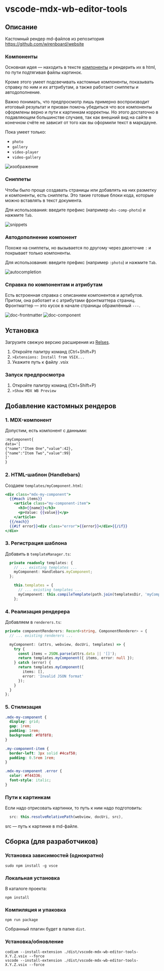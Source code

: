 # vscode-mdx-wb-editor-tools

## Описание

Кастомный рендер md-файлов из репозитория https://github.com/wirenboard/website

### Компоненты

Основная идея — находить в тексте [компоненты](https://github.com/wirenboard/website/blob/main/doc/components.md) и рендерить их в html, по пути подтягивая файлы картинок.

Кроме этого умеет подсвечивать кастомные компоненты, показывать справку по ним и их аттрибутам, а также работают сниппеты и автодополнение.

Важно понимать, что предпросмотр лишь примерно воспроизводит итоговый результат и призван помочь убедиться что все компоненты оформлены верно и пути к картинкам корректны. Но этого достаточно в подавляющем большинстве случаев, так как внешний вид на сайте в конечном счёте не зависит от того как вы оформили текст в маркдауне.

Пока умеет только:

- `photo`
- `gallery`
- `video-player`
- `video-gallery`

![изображение](./assets/preview.png)

### Сниппеты

Чтобы было проще создавать страницы или добавлять на них разметку и компоненты, есть сниппеты. Это такие готовые блоки кода, которые можно вставлять в текст документа.

Для использования: введите префикс (например `wbs-comp-photo`) и нажмите `Tab`.

![snippets](assets/snippets.png)

### Автодополнение компонент

Похоже на сниппеты, но вызывается по другому через двоеточие `:` и покрывает только компоненты.

Для использования: введите префикс (например `:photo`) и нажмите `Tab`.

![autocompletion](assets/autocompletion.png)

### Справка по компонентам и атрибутам

Есть встроенная справка с описанием компонентов и артибутов. Притом, она работает и с атрибутами фронтматтера страниц. Фронтматтер — это кусок в начале страницы обрамлённый `---`.

![doc-frontmatter](assets/doc-frontmatter.png)
![doc-component](assets/doc-component.png)

## Установка

Загрузите свежую версию расширения из [Relses](https://github.com/wirenboard/vscode-mdx-wb-editor-tools/releases).

1. Откройте палитру команд (Ctrl+Shift+P)
2. `>Extensions: Install from VSIX...`
3. Укажите путь к файлу .vsix

### Запуск предпросмотра

1. Откройте палитру команд (Ctrl+Shift+P)
2. `>Show MDX WB Preview`

## Добавление кастомных рендеров

### 1. MDX-компонент

Допустим, есть компонент с данными:

```md
:myComponent{
data='[
{"name":"Item One","value":42},
{"name":"Item Two","value":99}
]'
}
```

### 2. HTML-шаблон (Handlebars)

Создаем `templates/myComponent.html`:

```hbs
<div class="mdx-my-component">
  {{#each items}}
    <article class="my-component-item">
      <h3>{{name}}</h3>
      <p>Value: {{value}}</p>
    </article>
  {{/each}}
  {{#if error}}<div class="error">{{error}}</div>{{/if}}
</div>
```

### 3. Регистрация шаблона

Добавить в `templateManager.ts`:

```ts
  private readonly templates: {
    // ... existing templates ...
    myComponent: Handlebars.myComponent;
  };

    this.templates = {
      // ... existing templates ...
      myComponent: this.compileTemplate(path.join(templatesDir, 'myComponent.html'))
    };
```

### 4. Реализация рендерера

Добавляем в `renderers.ts`:

```ts
private componentRenderers: Record<string, ComponentRenderer> = {
  // ... existing renderers ...

  myComponent: (attrs, webview, docUri, templates) => {
    try {
      const items = JSON.parse(attrs.data || '[]');
      return templates.myComponent({ items, error: null });
    } catch (error) {
      return templates.myComponent({
        items: [],
        error: 'Invalid JSON format'
      });
    }
  }
};
```

### 5. Стилизация

```css
.mdx-my-component {
  display: grid;
  gap: 1rem;
  padding: 1rem;
  background: #f8f8f8;
}

.my-component-item {
  border-left: 3px solid #4caf50;
  padding: 0.5rem 1rem;
}

.mdx-my-component .error {
  color: #f44336;
  font-style: italic;
}
```

### Пути к картинкам

Если надо отрисовать картинки, то путь к ним надо подготовить:

```ts
  src: this.resolveRelativePath(webview, docUri, src),
```

src — путь к картинке в md-файле.

## Сборка (для разработчиков)

### Установка зависимостей (однократно)

```
sudo npm install -g vsce
```

### Локальная установка

В каталоге проекта:

```
npm install
```

### Компиляция и упаковка

```
npm run package
```

Собранный плагин будет в папке `dist`.

### Установка/обновление

```
codium --install-extension ./dist/vscode-mdx-wb-editor-tools-X.Y.Z.vsix --force
vscode --install-extension ./dist/vscode-mdx-wb-editor-tools-X.Y.Z.vsix --force
```

